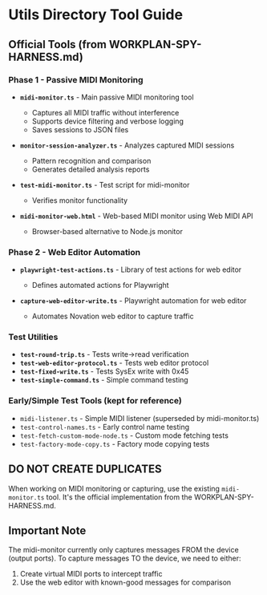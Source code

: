 # Utils Directory Tool Guide

## Official Tools (from WORKPLAN-SPY-HARNESS.md)

### Phase 1 - Passive MIDI Monitoring
- **`midi-monitor.ts`** - Main passive MIDI monitoring tool
  - Captures all MIDI traffic without interference
  - Supports device filtering and verbose logging
  - Saves sessions to JSON files

- **`monitor-session-analyzer.ts`** - Analyzes captured MIDI sessions
  - Pattern recognition and comparison
  - Generates detailed analysis reports

- **`test-midi-monitor.ts`** - Test script for midi-monitor
  - Verifies monitor functionality

- **`midi-monitor-web.html`** - Web-based MIDI monitor using Web MIDI API
  - Browser-based alternative to Node.js monitor

### Phase 2 - Web Editor Automation
- **`playwright-test-actions.ts`** - Library of test actions for web editor
  - Defines automated actions for Playwright

- **`capture-web-editor-write.ts`** - Playwright automation for web editor
  - Automates Novation web editor to capture traffic

### Test Utilities
- **`test-round-trip.ts`** - Tests write->read verification
- **`test-web-editor-protocol.ts`** - Tests web editor protocol
- **`test-fixed-write.ts`** - Tests SysEx write with 0x45
- **`test-simple-command.ts`** - Simple command testing

### Early/Simple Test Tools (kept for reference)
- `midi-listener.ts` - Simple MIDI listener (superseded by midi-monitor.ts)
- `test-control-names.ts` - Early control name testing
- `test-fetch-custom-mode-node.ts` - Custom mode fetching tests
- `test-factory-mode-copy.ts` - Factory mode copying tests

## DO NOT CREATE DUPLICATES
When working on MIDI monitoring or capturing, use the existing `midi-monitor.ts` tool.
It's the official implementation from the WORKPLAN-SPY-HARNESS.md.

## Important Note
The midi-monitor currently only captures messages FROM the device (output ports).
To capture messages TO the device, we need to either:
1. Create virtual MIDI ports to intercept traffic
2. Use the web editor with known-good messages for comparison